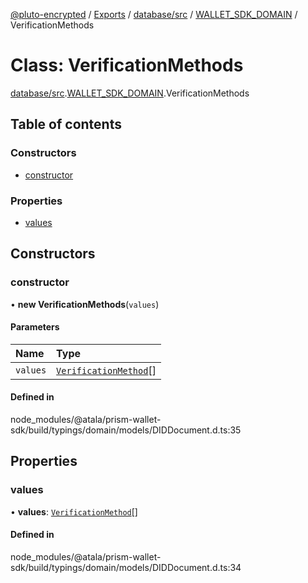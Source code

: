[@pluto-encrypted](../README.md) / [Exports](../modules.md) / [database/src](../modules/database_src.md) / [WALLET\_SDK\_DOMAIN](../modules/database_src.WALLET_SDK_DOMAIN.md) / VerificationMethods

# Class: VerificationMethods

[database/src](../modules/database_src.md).[WALLET\_SDK\_DOMAIN](../modules/database_src.WALLET_SDK_DOMAIN.md).VerificationMethods

## Table of contents

### Constructors

- [constructor](database_src.WALLET_SDK_DOMAIN.VerificationMethods.md#constructor)

### Properties

- [values](database_src.WALLET_SDK_DOMAIN.VerificationMethods.md#values)

## Constructors

### constructor

• **new VerificationMethods**(`values`)

#### Parameters

| Name | Type |
| :------ | :------ |
| `values` | [`VerificationMethod`](database_src.WALLET_SDK_DOMAIN.VerificationMethod.md)[] |

#### Defined in

node_modules/@atala/prism-wallet-sdk/build/typings/domain/models/DIDDocument.d.ts:35

## Properties

### values

• **values**: [`VerificationMethod`](database_src.WALLET_SDK_DOMAIN.VerificationMethod.md)[]

#### Defined in

node_modules/@atala/prism-wallet-sdk/build/typings/domain/models/DIDDocument.d.ts:34
